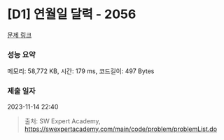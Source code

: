 # [D1] 연월일 달력 - 2056 

[문제 링크](https://swexpertacademy.com/main/code/problem/problemDetail.do?contestProbId=AV5QLkdKAz4DFAUq) 

### 성능 요약

메모리: 58,772 KB, 시간: 179 ms, 코드길이: 497 Bytes

### 제출 일자

2023-11-14 22:40



> 출처: SW Expert Academy, https://swexpertacademy.com/main/code/problem/problemList.do